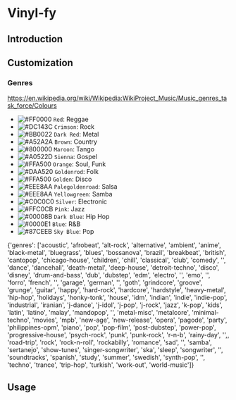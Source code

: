 # Vinyl-fy

## Introduction

## Customization

### Genres

https://en.wikipedia.org/wiki/Wikipedia:WikiProject_Music/Music_genres_task_force/Colours

- ![#FF0000](https://placehold.co/15x15/FF0000/FF0000.png) `Red`: Reggae 
- ![#DC143C](https://placehold.co/15x15/DC143C/DC143C.png) `Crimson`: Rock
- ![#BB0022](https://placehold.co/15x15/BB0022/BB0022.png) `Dark Red`: Metal
- ![#A52A2A](https://placehold.co/15x15/A52A2A/A52A2A.png) `Brown`: Country
- ![#800000](https://placehold.co/15x15/800000/800000.png) `Maroon`: Tango
- ![#A0522D](https://placehold.co/15x15/A0522D/A0522D.png) `Sienna`: Gospel
- ![#FFA500](https://placehold.co/15x15/FFA500/FFA500.png) `Orange`: Soul, Funk
- ![#DAA520](https://placehold.co/15x15/DAA520/DAA520.png) `Goldenrod`: Folk
- ![#FFA500](https://placehold.co/15x15/FFA500/FFA500.png) `Golden`: Disco
- ![#EEE8AA](https://placehold.co/15x15/EEE8AA/EEE8AA.png) `Palegoldenroad`: Salsa
- ![#EEE8AA](https://placehold.co/15x15/EEE8AA/EEE8AA.png) `Yellowgreen`: Samba
- ![#C0C0C0](https://placehold.co/15x15/C0C0C0/C0C0C0.png) `Silver`: Electronic
- ![#FFC0CB](https://placehold.co/15x15/FFC0CB/FFC0CB.png) `Pink`: Jazz
- ![#00008B](https://placehold.co/15x15/00008B/00008B.png) `Dark Blue`: Hip Hop
- ![#0000E1](https://placehold.co/15x15/0000E1/0000E1.png) `Blue`: R&B
- ![#87CEEB](https://placehold.co/15x15/87CEEB/87CEEB.png) `Sky Blue`: Pop
<!-- - ![#](https://placehold.co/15x15//.png) ``:  -->





{'genres': ['acoustic', 'afrobeat', 'alt-rock', 'alternative', 'ambient', 'anime', 'black-metal', 'bluegrass', 'blues', 'bossanova', 'brazil', 'breakbeat', 'british', 'cantopop', 'chicago-house', 'children', 'chill', 'classical', 'club', 'comedy', '', 'dance', 'dancehall', 'death-metal', 'deep-house', 'detroit-techno', 'disco', 'disney', 'drum-and-bass', 'dub', 'dubstep', 'edm', 'electro', '', 'emo', '', 'forro', 'french', '', 'garage', 'german', '', 'goth', 'grindcore', 'groove', 'grunge', 'guitar', 'happy', 'hard-rock', 'hardcore', 'hardstyle', 'heavy-metal', 'hip-hop', 'holidays', 'honky-tonk', 'house', 'idm', 'indian', 'indie', 'indie-pop', 'industrial', 'iranian', 'j-dance', 'j-idol', 'j-pop', 'j-rock', 'jazz', 'k-pop', 'kids', 'latin', 'latino', 'malay', 'mandopop', '', 'metal-misc', 'metalcore', 'minimal-techno', 'movies', 'mpb', 'new-age', 'new-release', 'opera', 'pagode', 'party', 'philippines-opm', 'piano', 'pop', 'pop-film', 'post-dubstep', 'power-pop', 'progressive-house', 'psych-rock', 'punk', 'punk-rock', 'r-n-b', 'rainy-day', '',, 'road-trip', 'rock', 'rock-n-roll', 'rockabilly', 'romance', 'sad', '', 'samba', 'sertanejo', 'show-tunes', 'singer-songwriter', 'ska', 'sleep', 'songwriter', '', 'soundtracks', 'spanish', 'study', 'summer', 'swedish', 'synth-pop', '', 'techno', 'trance', 'trip-hop', 'turkish', 'work-out', 'world-music']}

## Usage
